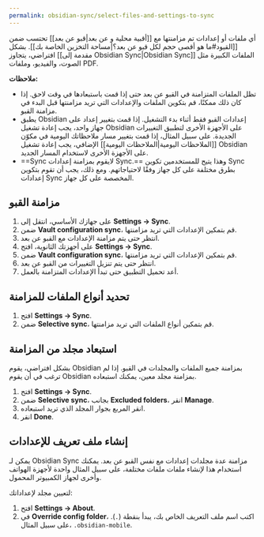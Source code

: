 ```yaml
---
permalink: obsidian-sync/select-files-and-settings-to-sync
---
```


أي ملفات أو إعدادات تم مزامنتها مع [[أقبية محلية و عن بعد|قبو عن بعد]] تحتسب ضمن [[القيود#ما هو أقصى حجم لكل قبو عن بعد؟|مساحة التخزين الخاصة بك]]. بشكل افتراضي، يتجاوز [[مقدمة إلى Obsidian Sync|Obsidian Sync]] الملفات الكبيرة مثل الصوت، والفيديو، وملفات PDF.

**ملاحظات:**

- تظل الملفات المتزامنة في القبو عن بعد حتى إذا قمت باستبعادها في وقت لاحق. إذا كان ذلك ممكنًا، قم بتكوين الملفات والإعدادات التي تريد مزامنتها قبل البدء في مزامنة القبو.
- يطبق Obsidian إعدادات القبو فقط أثناء بدء التشغيل. إذا قمت بتغيير إعداد على جهاز واحد، يجب إعادة تشغيل Obsidian على الأجهزة الأخرى لتطبيق التغييرات الجديدة. على سبيل المثال، إذا قمت بتغيير مسار ملاحظاتك اليومية في مكوّن [[الملاحظات اليومية|الملاحظات اليومية]] الإضافي، يجب إعادة تشغيل Obsidian على الأجهزة الأخرى لاستخدام المسار الجديد.
- ==Sync لايقوم بمزامنة إعدادات Sync.== وهذا يتيح للمستخدمين تكوين Sync بطرق مختلفة على كل جهاز وفقًا لاحتياجاتهم. ومع ذلك، يجب أن تقوم بتكوين إعدادات Sync المخصصة على كل جهاز.

## مزامنة القبو

1. على جهازك الأساسي، انتقل إلى **Settings → Sync**.
2. ضمن **Vault configuration sync**، قم بتمكين الإعدادات التي تريد مزامنتها.
3. انتظر حتى يتم مزامنة الإعدادات مع القبو عن بعد.
4. على أجهزتك الثانوية، افتح **Settings → Sync**.
5. ضمن **Vault configuration sync**، قم بتمكين الإعدادات التي تريد مزامنتها.
6. انتظر حتى يتم تنزيل التغييرات من القبو عن بعد.
7. أعد تحميل التطبيق حتى تبدأ الإعدادات المتزامنة بالعمل.

## تحديد أنواع الملفات للمزامنة

1. افتح **Settings → Sync**.
2. ضمن **Selective sync**، قم بتمكين أنواع الملفات التي تريد مزامنتها.

## استبعاد مجلد من المزامنة

بشكل افتراضي، يقوم Obsidian بمزامنة جميع الملفات والمجلدات في القبو. إذا لم ترغب في أن يقوم Obsidian بمزامنة مجلد معين، يمكنك استبعاده.

1. افتح **Settings → Sync**.
2. ضمن **Selective sync**، بجانب **Excluded folders**، انقر **Manage**.
3. انقر المربع بجوار المجلد الذي تريد استبعاده.
4. انقر **Done**.

## إنشاء ملف تعريف للإعدادات

يمكن لـ Obsidian Sync مزامنة عدة مجلدات إعدادات مع نفس القبو عن بعد. يمكنك استخدام هذا لإنشاء ملفات ملفات مختلفة، على سبيل المثال واحدة لأجهزة الهواتف وأخرى لجهاز الكمبيوتر المحمول.

لتعيين مجلد لإعداداتك:

1. افتح **Settings → About**.
2. في **Override config folder**، اكتب اسم ملف التعريف الخاص بك، يبدأ بنقطة (`.`). على سبيل المثال، <code dir="ltr">.obsidian-mobile</code>.

